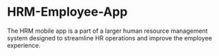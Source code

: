 # HRM-Employee-App
The HRM mobile app is a part of a larger human resource management system designed to streamline HR operations and improve the employee experience. 
